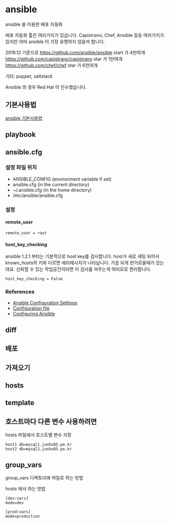 # ansible
ansible 을 이용한 배포 자동화

배포 자동화 툴은 여러가지가 있습니다. Capistrano, Chef, Ansible 등등 여러가지가 있지만 아마 ansible 이 가장 유명하지 않을까 합니다.

2019.12 기준으로
https://github.com/ansible/ansible start 가 4만여개
https://github.com/capistrano/capistrano star 가 1만여개
https://github.com/chef/chef star 가 6천여개

기타: puppet, saltstack


Ansible 의 경우 Red Hat 이 인수했습니다.

## 기본사용법
[ansible 기본사용법](02.basic.md)

## playbook

## ansible.cfg
### 설정 파일 위치
* ANSIBLE_CONFIG (environment variable if set)
* ansible.cfg (in the current directory)
* ~/.ansible.cfg (in the home directory)
* /etc/ansible/ansible.cfg

### 설정
#### remote_user
```
remote_user = root
```

#### host_key_checking
ansible 1.2.1 부터는 기본적으로 host key를 검사합니다. host가 새로 세팅 되어서 known_hosts의 키와 다르면 에러메시지가 나타납니다. 가끔 되게 번거로울때가 있는데요. 신뢰할 수 있는 작업공간이라면 이 검사를 꺼주는게 여러모로 편리합니다.
```
host_key_checking = False
```

### References
* [Ansible Configuration Settings](https://docs.ansible.com/ansible/latest/reference_appendices/config.html#ansible-configuration-settings)
* [Configuration file](https://docs.ansible.com/ansible/2.4/intro_configuration.html)
* [Configuring Ansible](https://docs.ansible.com/ansible/latest/installation_guide/intro_configuration.html)

## diff

## 배포

## 가져오기

## hosts

## template

## 호스트마다 다른 변수 사용하려면
hosts 파일에서 호스트별 변수 지정
```
host1 db=mysql1.junho85.pe.kr
host2 db=mysql2.junho85.pe.kr
```

## group_vars

group_vars 디렉토리에 파일로 하는 방법

hosts 에서 하는 방법
```
[dev:vars]
mode=dev

[prod:vars]
mode=production
```
